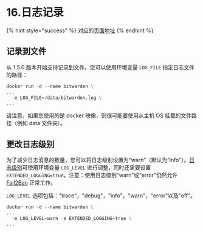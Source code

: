 # 16.日志记录

{% hint style="success" %}
对应的[页面地址](https://github.com/dani-garcia/bitwarden_rs/wiki/Logging)
{% endhint %}

## 记录到文件 <a id="logging-to-a-file"></a>

从 1.5.0 版本开始支持记录到文件。您可以使用环境变量 `LOG_FILE` 指定日志文件的路径：

```python
docker run -d --name bitwarden \
...
  -e LOG_FILE=/data/bitwarden.log \
...
```

请注意，如果您使用的是 docker 映像，则很可能要使用从主机 OS 挂载的文件路径（例如 data 文件夹）。

## 更改日志级别 <a id="change-the-log-level"></a>

为了减少日志消息的数量，您可以将日志级别设置为“warn”（默认为“info”）。[日志级别](https://docs.rs/log/0.4.7/log/enum.Level.html#variants)可使用环境变量 `LOG_LEVEL` 进行调整，同时还需要设置 `EXTENDED_LOGGING=true`。注意：使用日志级别“warn”或“error”仍然允许 [Fail2Ban](fail2ban-setup.md) 正常工作。

`LOG_LEVEL` 选项包括："trace"，"debug"，"info"，"warn"，"error"以及"off"。

```python
docker run -d --name bitwarden \
...
  -e LOG_LEVEL=warn -e EXTENDED_LOGGING=true \
...
```

